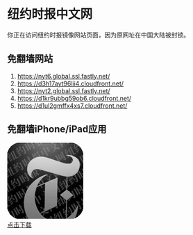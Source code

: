 <h1>纽约时报中文网</h1>
<p>你正在访问纽约时报镜像网站页面，因为原网址在中国大陆被封锁。</p>
<h2>免翻墙网站</h2>
<ol>
<li><a href="https://nyt6.global.ssl.fastly.net/" target="1">https://nyt6.global.ssl.fastly.net/</a></li>
<li><a href="https://d3h17ayt96lii4.cloudfront.net/" target="2">https://d3h17ayt96lii4.cloudfront.net/</a></li>
<li><a href="https://nyt2.global.ssl.fastly.net/" target="3">https://nyt2.global.ssl.fastly.net/</a></li>
<li><a href="https://d1kr9ubbg59ob6.cloudfront.net/" target="4">https://d1kr9ubbg59ob6.cloudfront.net/</a></li>
<li><a href="https://d1ul2gmffx4xs7.cloudfront.net/" target="5">https://d1ul2gmffx4xs7.cloudfront.net/</a></li>
</ol>
<h2>免翻墙iPhone/iPad应用</h2>
<p>
	<a href="https://itunes.apple.com/cn/app/niu-yue-shi-bao-zhong-wen-wang/id807498298?mt=8">
		<img src="icon175x175.jpeg" />
		<br/>点击下载
	</a>
</p>